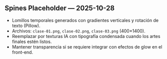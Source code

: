 ## Spines Placeholder — 2025-10-28

- Lomillos temporales generados con gradientes verticales y rotación de texto (Pillow).
- Archivos: `clase-01.png`, `clase-02.png`, `clase-03.png` (400×1400).
- Reemplazar por texturas IA con tipografía condensada cuando los artes finales estén listos.
- Mantener transparencia si se requiere integrar con efectos de glow en el front-end.
